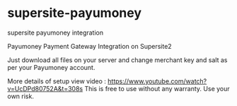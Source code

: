 # supersite-payumoney
supersite payumoney integration

Payumoney Payment Gateway Integration on Supersite2

Just download all files on your server and change merchant key and salt as per your Payumoney account.

More details of setup view video : https://www.youtube.com/watch?v=UcDPd80752A&t=308s 
This is free to use without any warranty. Use your own risk.
